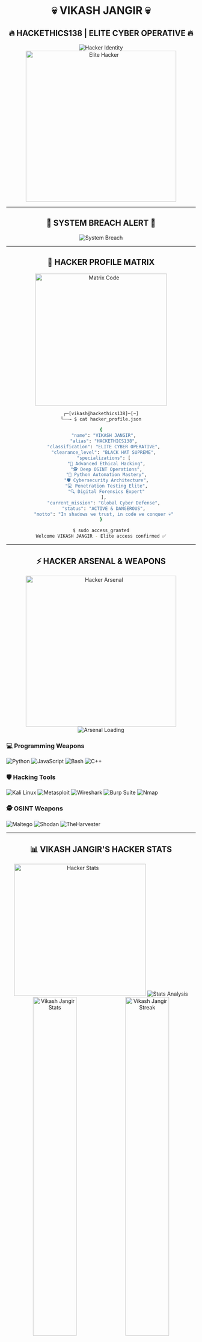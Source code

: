 <div align="center">

# 💀 VIKASH JANGIR 💀
## 🔥 HACKETHICS138 | ELITE CYBER OPERATIVE 🔥

<img src="https://readme-typing-svg.demolab.com?font=Fira+Code&size=35&duration=2000&pause=1000&color=00FF41&center=true&vCenter=true&multiline=true&width=1000&height=120&lines=%F0%9F%94%A5+VIKASH+JANGIR+%7C+MASTER+HACKER+%F0%9F%94%A5;%E2%9A%A1+HACKETHICS138+%7C+CYBER+LEGEND+%E2%9A%A1;%F0%9F%92%80+ETHICAL+HACKER+%7C+OSINT+EXPERT+%F0%9F%92%80" alt="Hacker Identity" />

<img src="https://media.giphy.com/media/26tn33aiTi1jkl6H6/giphy.gif" width="400" alt="Elite Hacker" />

</div>

---

<div align="center">

## 🚨 SYSTEM BREACH ALERT 🚨

<img src="https://readme-typing-svg.demolab.com?font=Courier+New&size=20&duration=1500&pause=500&color=FF0000&center=true&vCenter=true&multiline=true&width=1000&height=180&lines=%5BCRITICAL%5D+Unauthorized+access+detected;%5BWARNING%5D+Elite+hacker+in+the+system;%5BALERT%5D+VIKASH+JANGIR+has+entered+the+matrix;%5BFATAL%5D+HACKETHICS138+protocol+active;%5BSUCCESS%5D+Welcome+to+the+dark+side+%F0%9F%98%88;%5BSTATUS%5D+All+systems+compromised" alt="System Breach" />

</div>

---

<div align="center">

## 🧠 HACKER PROFILE MATRIX

<img src="https://media.giphy.com/media/3oKIPnAiaMCws8nOsE/giphy.gif" width="350" alt="Matrix Code" />

```bash
┌─[vikash@hackethics138]─[~]
└──╼ $ cat hacker_profile.json

{
  "name": "VIKASH JANGIR",
  "alias": "HACKETHICS138",
  "classification": "ELITE CYBER OPERATIVE",
  "clearance_level": "BLACK HAT SUPREME",
  "specializations": [
    "🔐 Advanced Ethical Hacking",
    "🕵️ Deep OSINT Operations",
    "🐍 Python Automation Mastery",
    "🛡️ Cybersecurity Architecture",
    "💻 Penetration Testing Elite",
    "🔍 Digital Forensics Expert"
  ],
  "current_mission": "Global Cyber Defense",
  "status": "ACTIVE & DANGEROUS",
  "motto": "In shadows we trust, in code we conquer 💀"
}

$ sudo access_granted
Welcome VIKASH JANGIR - Elite access confirmed ✅
```

</div>

---

<div align="center">

## ⚡ HACKER ARSENAL & WEAPONS

<img src="https://media.giphy.com/media/qgQUggAC3Pfv687qPC/giphy.gif" width="400" alt="Hacker Arsenal" />

<img src="https://readme-typing-svg.demolab.com?font=Fira+Code&size=24&duration=2000&pause=1000&color=00FFCC&center=true&vCenter=true&width=700&lines=Loading+Hacker+Arsenal...;%F0%9F%94%AB+All+Weapons+Online;%E2%9A%A1+VIKASH+JANGIR+Ready+for+Battle" alt="Arsenal Loading" />

</div>

### 💻 Programming Weapons
![Python](https://img.shields.io/badge/Python-000000?style=for-the-badge&logo=python&logoColor=FFD43B)
![JavaScript](https://img.shields.io/badge/JavaScript-000000?style=for-the-badge&logo=javascript&logoColor=F7DF1E)
![Bash](https://img.shields.io/badge/Bash-000000?style=for-the-badge&logo=gnu-bash&logoColor=4EAA25)
![C++](https://img.shields.io/badge/C++-000000?style=for-the-badge&logo=cplusplus&logoColor=00599C)

### 🛡️ Hacking Tools
![Kali Linux](https://img.shields.io/badge/Kali_Linux-000000?style=for-the-badge&logo=kali-linux&logoColor=557C94)
![Metasploit](https://img.shields.io/badge/Metasploit-000000?style=for-the-badge&logo=metasploit&logoColor=2596CD)
![Wireshark](https://img.shields.io/badge/Wireshark-000000?style=for-the-badge&logo=wireshark&logoColor=1679A7)
![Burp Suite](https://img.shields.io/badge/Burp_Suite-000000?style=for-the-badge&logo=burpsuite&logoColor=FF6633)
![Nmap](https://img.shields.io/badge/Nmap-000000?style=for-the-badge&logo=nmap&logoColor=4682B4)

### 🕵️ OSINT Weapons
![Maltego](https://img.shields.io/badge/Maltego-000000?style=for-the-badge&logo=maltego&logoColor=1F4E79)
![Shodan](https://img.shields.io/badge/Shodan-000000?style=for-the-badge&logo=shodan&logoColor=DC382D)
![TheHarvester](https://img.shields.io/badge/TheHarvester-000000?style=for-the-badge&logo=theharvester&logoColor=00FF00)

---

<div align="center">

## 📊 VIKASH JANGIR'S HACKER STATS

<img src="https://media.giphy.com/media/3oKIPEqDGUULpEU0aQ/giphy.gif" width="350" alt="Hacker Stats" />

<img src="https://readme-typing-svg.demolab.com?font=Fira+Code&size=20&duration=2000&pause=1000&color=00FF41&center=true&vCenter=true&width=600&lines=Analyzing+VIKASH+JANGIR+data...;%F0%9F%94%8D+Elite+stats+compiled;%E2%9C%85+Hacker+profile+complete" alt="Stats Analysis" />

</div>

<div align="center">

<img src="https://github-readme-stats.vercel.app/api?username=Hackethics138&show_icons=true&theme=dark&hide_border=true&bg_color=000000&title_color=FF0000&icon_color=00FF00&text_color=FFFFFF&custom_title=VIKASH%20JANGIR%20-%20ELITE%20HACKER%20STATS" alt="Vikash Jangir Stats" width="48%" />
<img src="https://github-readme-streak-stats.herokuapp.com?user=Hackethics138&theme=dark&hide_border=true&background=000000&stroke=FF0000&ring=00FF00&fire=FF6600&currStreakLabel=00FF00" alt="Vikash Jangir Streak" width="48%" />

<img src="https://github-readme-stats.vercel.app/api/top-langs/?username=Hackethics138&layout=compact&theme=dark&hide_border=true&bg_color=000000&title_color=FF0000&text_color=FFFFFF&custom_title=VIKASH%20JANGIR%20-%20CODE%20MASTERY" alt="Vikash Jangir Languages" width="48%" />
<img src="https://github-readme-activity-graph.vercel.app/graph?username=Hackethics138&theme=github-dark&hide_border=true&bg_color=000000&color=00FF00&line=FF0000&point=FFFFFF" alt="Vikash Jangir Activity" width="48%" />

</div>

---

<div align="center">

## 🎯 VIKASH JANGIR'S ACTIVE OPERATIONS

<img src="https://media.giphy.com/media/L1R1tvI9svkIWwpVYr/giphy.gif" width="350" alt="Active Operations" />

<img src="https://readme-typing-svg.demolab.com?font=Fira+Code&size=22&duration=2500&pause=1000&color=FF6600&center=true&vCenter=true&multiline=true&width=900&lines=%F0%9F%94%8D+VIKASH+JANGIR+%7C+Operation+Deep+OSINT;%F0%9F%90%8D+HACKETHICS138+%7C+Python+Automation;%F0%9F%9B%A1%EF%B8%8F+VIKASH+%7C+Advanced+Cyber+Defense;%F0%9F%95%B5%EF%B8%8F+ELITE+HACKER+%7C+Digital+Forensics" alt="Active Operations" />

</div>

<div align="center">

```ascii
╔══════════════════════════════════════════════════════════════╗
║              🎯 VIKASH JANGIR - MISSION CONTROL 🎯           ║
╠══════════════════════════════════════════════════════════════╣
║                                                              ║
║ 🔍 Advanced OSINT Research     [██████████] 95% COMPLETE    ║
║ 🐍 Python Automation Suite     [████████  ] 85% COMPLETE    ║
║ 🛡️ Cybersecurity Framework     [██████    ] 75% COMPLETE    ║
║ 💻 Ethical Hacking Projects    [████████  ] 90% COMPLETE    ║
║ 🕵️ Digital Forensics Tools     [███████   ] 80% COMPLETE    ║
║ 🔐 Penetration Testing Suite   [█████████ ] 95% COMPLETE    ║
║                                                              ║
║ Operator: VIKASH JANGIR | Status: ELITE ACTIVE ✅           ║
║                                                              ║
╚══════════════════════════════════════════════════════════════╝
```

</div>

---

<div align="center">

## 🏆 VIKASH JANGIR'S HACKER ACHIEVEMENTS

<img src="https://media.giphy.com/media/26tn33aiTi1jkl6H6/giphy.gif" width="300" alt="Achievements" />

<img src="https://readme-typing-svg.demolab.com?font=Fira+Code&size=22&duration=2000&pause=1000&color=FFD700&center=true&vCenter=true&multiline=true&width=800&lines=%F0%9F%8F%86+VIKASH+JANGIR+Achievement+Scan...;%E2%9C%85+All+Elite+Badges+Unlocked;%F0%9F%94%93+HACKETHICS138+Status+Confirmed" alt="Achievement Scan" />

</div>

<div align="center">

```ascii
╔═══════════════════════════════════════════════════════════════╗
║              🏆 VIKASH JANGIR - ELITE ACHIEVEMENTS 🏆         ║
╠═══════════════════════════════════════════════════════════════╣
║                                                               ║
║ 🥇 Master Hacker               [LEGENDARY] ████████████ 100% ║
║ 🔍 OSINT Grandmaster           [LEGENDARY] ████████████ 100% ║
║ 🐍 Python Architect            [LEGENDARY] ████████████ 100% ║
║ 🛡️ Cybersecurity Overlord      [LEGENDARY] ████████████ 100% ║
║ 👻 Ghost Protocol Master       [LEGENDARY] ████████████ 100% ║
║ 🔥 Elite Code Warrior          [LEGENDARY] ████████████ 100% ║
║ ⚡ Hackethics138 Commander     [LEGENDARY] ████████████ 100% ║
║ 🕴️ Digital Phantom             [LEGENDARY] ████████████ 100% ║
║                                                               ║
║ Achievement Holder: VIKASH JANGIR | Rank: SUPREME ELITE      ║
║                                                               ║
╚═══════════════════════════════════════════════════════════════╝
```

</div>

---

<div align="center">

## 🌐 CONNECT WITH VIKASH JANGIR

<img src="https://media.giphy.com/media/LnQjpWaON8nhr21vNW/giphy.gif" width="350" alt="Connection Matrix" />

<img src="https://readme-typing-svg.demolab.com?font=Fira+Code&size=24&duration=2000&pause=1000&color=00FFCC&center=true&vCenter=true&width=700&lines=Connecting+to+VIKASH+JANGIR...;%F0%9F%93%A1+All+channels+secured;%E2%9C%85+HACKETHICS138+network+online" alt="Connection Status" />

</div>

<div align="center">

### 📱 VIKASH JANGIR'S Elite Network

[![Email](https://img.shields.io/badge/Email_VIKASH-000000?style=for-the-badge&logo=gmail&logoColor=D14836)](mailto:officialhackethics@gmail.com)
[![Instagram](https://img.shields.io/badge/Instagram_HACKETHICS138-000000?style=for-the-badge&logo=instagram&logoColor=E4405F)](https://www.instagram.com/hackethics138?igsh=MWJodmEwcW44ZDR2)
[![Telegram](https://img.shields.io/badge/Telegram_VIKASH-000000?style=for-the-badge&logo=telegram&logoColor=2CA5E0)](https://t.me/+Mx_RmPIShkEyODA9)
[![YouTube](https://img.shields.io/badge/YouTube_HACKETHICS138-000000?style=for-the-badge&logo=youtube&logoColor=FF0000)](https://youtube.com/@h4ckethics138?si=-sFxLLq9NjqsAGdV)
[![WhatsApp](https://img.shields.io/badge/WhatsApp_VIKASH-000000?style=for-the-badge&logo=whatsapp&logoColor=25D366)](https://whatsapp.com/channel/0029VaDRZOK1iUxeZ2RJLU2n)

### 🎯 Follow VIKASH JANGIR for Elite Hacking Content!

<img src="https://readme-typing-svg.demolab.com?font=Fira+Code&size=18&duration=2000&pause=1000&color=FF00FF&center=true&vCenter=true&multiline=true&width=800&lines=%F0%9F%94%A5+VIKASH+JANGIR+%7C+Daily+Elite+Hacking;%F0%9F%9B%A1%EF%B8%8F+HACKETHICS138+%7C+Pro+Cybersecurity;%F0%9F%95%B5%EF%B8%8F+VIKASH+%7C+Advanced+OSINT+Techniques;%F0%9F%90%8D+ELITE+HACKER+%7C+Python+Automation;%F0%9F%92%80+VIKASH+JANGIR+%7C+Exclusive+Content" alt="Content Preview" />

</div>

---

<div align="center">

## 💻 VIKASH JANGIR'S HACKER TERMINAL

<img src="https://media.giphy.com/media/ZVik7pBtu9dNS/giphy.gif" width="450" alt="Hacker Terminal" />

<img src="https://readme-typing-svg.demolab.com?font=Courier+New&size=16&duration=800&pause=400&color=00FF00&center=true&vCenter=true&multiline=true&width=900&lines=vikash@hackethics138:~$+whoami;VIKASH+JANGIR+%7C+Elite+Hacker;vikash@hackethics138:~$+ls+-la+/elite/arsenal/;total+∞;drwxr-xr-x+ethical_hacking_mastery/;drwxr-xr-x+osint_intelligence_pro/;drwxr-xr-x+python_automation_elite/;drwxr-xr-x+cybersecurity_advanced/;drwxr-xr-x+penetration_testing_pro/;drwxr-xr-x+digital_forensics_expert/;vikash@hackethics138:~$+sudo+elite_access;💀+VIKASH+JANGIR+%7C+Elite+Access+Granted+💀" alt="Hacker Terminal" />

</div>

---

<div align="center">

## ⚠️ VIKASH JANGIR'S ETHICAL DISCLAIMER ⚠️

<img src="https://media.giphy.com/media/26tn33aiTi1jkl6H6/giphy.gif" width="250" alt="Ethics Warning" />

<img src="https://readme-typing-svg.demolab.com?font=Courier+New&size=18&duration=2000&pause=1000&color=FFFF00&center=true&vCenter=true&multiline=true&width=900&lines=%E2%9A%A0%EF%B8%8F+VIKASH+JANGIR+%7C+ETHICAL+HACKING+ONLY+%E2%9A%A0%EF%B8%8F;%F0%9F%9B%A1%EF%B8%8F+HACKETHICS138+%7C+RESPONSIBLE+DISCLOSURE+%F0%9F%9B%A1%EF%B8%8F;%F0%9F%94%92+VIKASH+%7C+CYBERSECURITY+AWARENESS+%F0%9F%94%92;%E2%9A%96%EF%B8%8F+ELITE+HACKER+%7C+LEGAL+COMPLIANCE+%E2%9A%96%EF%B8%8F" alt="Ethics Statement" />

</div>

---

<div align="center">

<img src="https://capsule-render.vercel.app/api?type=waving&color=gradient&customColorList=0,1,2,3,4,5&height=150&section=footer&text=VIKASH%20JANGIR%20%7C%20ELITE%20HACKER&fontSize=25&fontColor=fff&animation=fadeIn" />

<img src="https://readme-typing-svg.demolab.com?font=Fira+Code&size=20&duration=3000&pause=2000&color=FF0000&center=true&vCenter=true&width=700&lines=VIKASH+JANGIR+%7C+Connection+terminated...;%F0%9F%91%BB+HACKETHICS138+%7C+Ghost+mode+active;%F0%9F%8C%91+ELITE+HACKER+%7C+See+you+in+shadows;%F0%9F%96%A4+VIKASH+JANGIR+%7C+Until+next+hack" alt="Farewell Message" />

</div>

---

<div align="center">

**💀 "VIKASH JANGIR - In the realm of code, I am the master of shadows." 💀**

<img src="https://komarev.com/ghpvc/?username=Hackethics138&color=red&style=for-the-badge&label=VIKASH+JANGIR+VISITORS" alt="Vikash Jangir Visitors" />

<img src="https://media.giphy.com/media/3oKIPnAiaMCws8nOsE/giphy.gif" width="100%" height="100" alt="Vikash Jangir Matrix Footer" />

</div>
